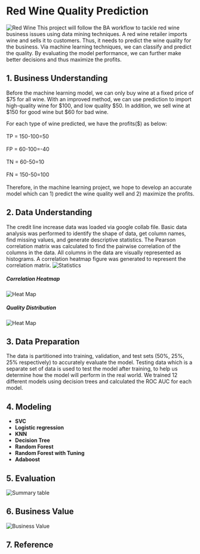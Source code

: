 # Red Wine Quality Prediction
![Red Wine](https://learn.wineenthusiast.com/wp-content/uploads/2019/09/HeaderImage.svg)
This project will follow the BA workflow to tackle red wine business issues using data mining techniques. A red wine retailer imports wine and sells it to customers. Thus, it needs to predict the wine quality for the business. Via machine learning techniques, we can classify and predict the quality. By evaluating the model performance, we can further make better decisions and thus maximize the profits.

## 1. Business Understanding
Before the machine learning model, we can only buy wine at a fixed price of $75 for all wine. 
With an improved method, we can use prediction to import high-quality wine for $100, and low quality $50.
In addition, we sell wine at $150 for good wine but $60 for bad wine. 

For each type of wine predicted, we have the profits($) as below:<br>    
    TP = 150-100=50<br>   
    FP = 60-100=-40<br>   
    TN = 60-50=10<br>   
    FN = 150-50=100<br>   
Therefore, in the machine learning project, we hope to develop an accurate model which can 1) predict the wine quality well and 2) maximize the profits.

## 2. Data Understanding
The credit line increase data was loaded via google collab file. Basic data analysis was performed to identify the shape of data, get column names, find missing values, and generate descriptive statistics. The Pearson correlation matrix was calculated to find the pairwise correlation of the columns in the data. All columns in the data are visually represented as histograms. A correlation heatmap figure was generated to represent the correlation matrix.
![Statistics](https://github.com/Taweilo/Red_Wine_Quality_Classification_Model/blob/main/image/data%20statistics.jpg)

##### Correlation Heatmap
![Heat Map](https://github.com/Taweilo/Red_Wine_Quality_Classification_Model/blob/main/image/heatmap.jpg)

##### Quality Distribution
![Heat Map](https://user-images.githubusercontent.com/111590512/185942386-95eece6c-45d5-483b-a582-e665e5cfa083.png)

## 3. Data Preparation
The data is partitioned into training, validation, and test sets (50%, 25%, 25% respectively) to accurately evaluate the model. Testing data which is a separate set of data is used to test the model after training, to help us determine how the model will perform in the real world. We trained 12 different models using decision trees and calculated the ROC AUC for each model. 

## 4. Modeling
* **SVC**
* **Logistic regression**
* **KNN**
* **Decision Tree**
* **Random Forest**
* **Random Forest with Tuning**
* **Adaboost**

## 5. Evaluation
![Summary table](https://github.com/Taweilo/Red_Wine_Quality_Classification_Model/blob/main/image/evaluation.jpg)

## 6. Business Value
![Business Value](https://github.com/Taweilo/Red_Wine_Quality_Classification_Model/blob/main/image/business%20value.jpg)

## 7. Reference
